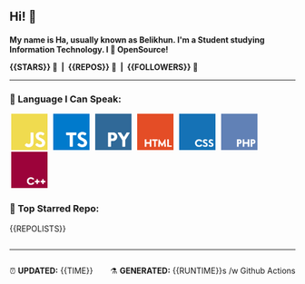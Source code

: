 <h2>Hi! 👋</h2>
<h4>My name is Ha, usually known as Belikhun. I'm a Student studying Information Technology. I 💙 OpenSource!
<p style="white-space: pre;">{{STARS}} 🌟  |  {{REPOS}} 📂  |  {{FOLLOWERS}} 👥</p>
<hr>
<h3>🧬 Language I Can Speak:</h3>
<img style="width: 64px; height: 64px; margin: 0 3px" src="assets/icons/js.png" title="JavaScript">
<img style="width: 64px; height: 64px; margin: 0 3px" src="assets/icons/ts.png" title="TypeScript">
<img style="width: 64px; height: 64px; margin: 0 3px" src="assets/icons/py.png" title="Python">
<img style="width: 64px; height: 64px; margin: 0 3px" src="assets/icons/html.png" title="Hypertext Markup Language">
<img style="width: 64px; height: 64px; margin: 0 3px" src="assets/icons/css.png" title="Cascading Style Sheets">
<img style="width: 64px; height: 64px; margin: 0 3px" src="assets/icons/php.png" title="Hypertext Preprocessor">
<img style="width: 64px; height: 64px; margin: 0 3px" src="assets/icons/cpp.png" title="C++">

<h3>🥇 Top Starred Repo:</h3>
<table>{{REPOLISTS}}</table>

<hr>
<div style="clear: both">
	<p style="float: left;">⏰ <b>UPDATED:</b> {{TIME}}</p>
	<p style="float: right;">⚗ <b>GENERATED:</b> {{RUNTIME}}s /w Github Actions</p>
</div>